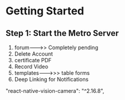  
# Getting Started

 

## Step 1: Start the Metro Server 


 
1) forum--->> Completely pending 
2) Delete Account 
3) certificate PDF
4) Record Video
5) templates--->>> table forms 
6) Deep Linking for Notifications

"react-native-vision-camera": "^2.16.8",


